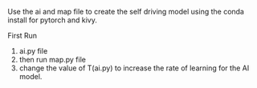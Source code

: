 Use the ai and map file to create the self driving model using  the conda install for pytorch and kivy.

First Run 
1. ai.py file 
2. then run map.py file 
3. change the value of T(ai.py) to increase the rate of learning for the AI model.
